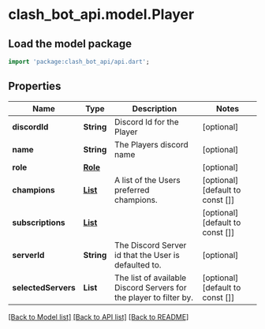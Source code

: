# clash_bot_api.model.Player

## Load the model package
```dart
import 'package:clash_bot_api/api.dart';
```

## Properties
Name | Type | Description | Notes
------------ | ------------- | ------------- | -------------
**discordId** | **String** | Discord Id for the Player | [optional] 
**name** | **String** | The Players discord name | [optional] 
**role** | [**Role**](Role.md) |  | [optional] 
**champions** | [**List<Champion>**](Champion.md) | A list of the Users preferred champions. | [optional] [default to const []]
**subscriptions** | [**List<Subscription>**](Subscription.md) |  | [optional] [default to const []]
**serverId** | **String** | The Discord Server id that the User is defaulted to. | [optional] 
**selectedServers** | **List<String>** | The list of available Discord Servers for the player to filter by. | [optional] [default to const []]

[[Back to Model list]](../README.md#documentation-for-models) [[Back to API list]](../README.md#documentation-for-api-endpoints) [[Back to README]](../README.md)


